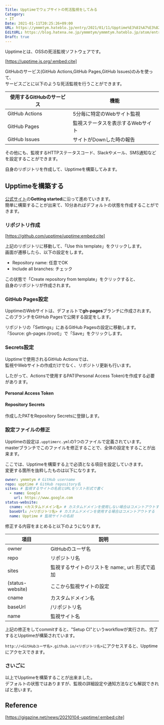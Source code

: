 ```yaml
---
Title: Upptimeでウェブサイトの死活監視をしてみる
Category:
- IT
Date: 2021-01-11T20:25:26+09:00
URL: https://ymmmtym.hateblo.jp/entry/2021/01/11/Upptime%E3%81%A7%E3%82%A6%E3%82%A7%E3%83%96%E3%82%B5%E3%82%A4%E3%83%88%E3%81%AE%E6%AD%BB%E6%B4%BB%E7%9B%A3%E8%A6%96%E3%82%92%E3%81%97%E3%81%A6%E3%81%BF%E3%82%8B
EditURL: https://blog.hatena.ne.jp/ymmmtym/ymmmtym.hateblo.jp/atom/entry/26006613674493873
Draft: true
---
```


Upptimeとは、OSSの死活監視ソフトウェアです。

[https://upptime.js.org/:embed:cite]

GitHubのサービス(GitHub Actions,GitHub Pages,GitHub Issues)のみを使って、  
サービスごとに以下のような死活監視を行うことができます。

| 使用するGitHubのサービス | 機能                 |
| --------------- | ------------------ |
| GitHub Actions  | 5分毎に特定のWebサイト監視    |
| GitHub Pages    | 監視ステータスを表示するWebサイト |
| GitHub Issues   | サイトがDownした時の報告     |

その他にも、監視するHTTPステータスコード、Slackやメール、SMS通知などを設定することができます。

自身のリポジトリを作成して、Upptimeを構築してみます。

## Upptimeを構築する

[公式サイト](https://upptime.js.org/)の**Getting started**に沿って進めていきます。  
簡単に構築することが出来て、10分あればデフォルトの状態を作成することができます。

### リポジトリ作成

[https://github.com/upptime/upptime:embed:cite]

上記のリポジトリに移動して、「Use this template」をクリックします。  
画面が遷移したら、以下の設定をします。

- Repository name: 任意でOK
- Include all branches: チェック

この状態で「Create repository from template」をクリックすると、  
自身のリポジトリが作成されます。

### GitHub Pages設定

UpptimeのWebサイトは、デフォルトで**gh-pages**ブランチに作成されます。  
このブランチをGitHub Pagesで公開する設定をします。

リポジトリの「Settings」にあるGitHub Pagesの設定に移動します。  
「Source: gh-pages /(root)」で「Save」をクリックします。

### Secrets設定

Upptimeで使用されるGitHub Actionsでは、  
監視やWebサイトの作成だけでなく、リポジトリ更新も行います。

したがって、Actionsで使用するPAT(Personal Access Token)を作成する必要があります。

#### Personal Access Token

#### Repository Secrets

作成したPATをRepository Secretsに登録します。

### 設定ファイルの修正

Upptimeの設定は`.upptimerc.yml`の1つのファイルで定義されています。  
masterブランチでこのファイルを修正することで、全体の設定をすることが出来ます。

ここでは、Upptimeを構築する上で必須となる項目を設定していきます。  
変更する箇所を抜粋したものは以下になります。

```yaml:.upptimerc.yml
owner: ymmmtym # GitHub username
repo: upptime # GitHub repository名
sites: # 監視するサイトの名前とURLをリスト形式で書く
  - name: Google
    url: https://www.google.com
status-website:
  cname: <カスタムドメイン名> # カスタムドメインを使用しない場合はコメントアウトする
  baseUrl: /<リポジトリ名> # カスタムドメインを使用する場合はコメントアウトする
  name: Upptime # 監視サイトの名前
```

修正する内容をまとめると以下のようになります。

| 項目               | 説明                             |
| ---------------- | ------------------------------ |
| owner            | GitHubのユーザ名                    |
| repo             | リポジトリ名                         |
| sites            | 監視するサイトのリストを name:, url: 形式で追加 |
| (status-website) | ここから監視サイトの設定                 |
| cname            | カスタムドメイン名                      |
| baseUrl          | /リポジトリ名                        |
| name             | 監視サイト名                         |

上記の修正をしてcommitすると、"Setup CI"というworkflowが実行され、完了するとUpptimeが構築されています。

`http://<GitHubユーザ名>.github.io/<リポジトリ名>`にアクセスすると、Upptimeにアクセスできます。

### さいごに

以上でUpptimeを構築することが出来ました。  
デフォルトの状態ではありますが、監視の詳細設定や通知方法なども解説できればと思います。

## Reference

[https://gigazine.net/news/20210104-upptime/:embed:cite]
